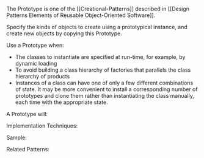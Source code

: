 The Prototype is one of the [[Creational-Patterns]] described in [[Design Patterns Elements of Reusable Object-Oriented Software]].

Specify the kinds of objects to create using a prototypical instance, and create new objects by copying this Prototype.

Use a Prototype when:

* The classes to instantiate are specified at run-time, for example, by dynamic loading
* To avoid building a class hierarchy of factories that parallels the class hierarchy of products
* Instances of a class can have one of only a few different combinations of state. It may be more convenient to install a corresponding number of prototypes and clone them rather than instantiating the class manually, each time with the appropriate state.

A Prototype will:

Implementation Techniques:

Sample:

Related Patterns:
